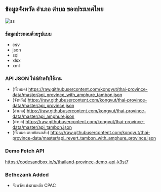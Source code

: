 ## ข้อมูลจังหวัด อำเภอ ตำบล ของประเทศไทย

![ss](./diagram.png)

### ข้อมูลประกอบด้วยรูปแบบ
- csv
- json
- sql
- xlsx
- xml

### API JSON ไฟล์สำหรับใช้งาน
- (ทั้งหมด) https://raw.githubusercontent.com/kongvut/thai-province-data/master/api_province_with_amphure_tambon.json
- (จังหวัด) https://raw.githubusercontent.com/kongvut/thai-province-data/master/api_province.json
- (อำเภอ) https://raw.githubusercontent.com/kongvut/thai-province-data/master/api_amphure.json
- (ตำบล) https://raw.githubusercontent.com/kongvut/thai-province-data/master/api_tambon.json
- (ทั้งหมด แบบย้อนกลับ) https://raw.githubusercontent.com/kongvut/thai-province-data/master/api_revert_tambon_with_amphure_province.json

### Demo Fetch API
https://codesandbox.io/s/thailand-province-demo-api-k3st7

### Bethezank Added
- จังหวัดแบ่งตามหลัก CPAC
